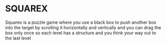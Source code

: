 # SQUAREX

Squarex is a puzzle game where you use a black box to push another box into the target by scrolling it horizontally and vertically and you can drag the box only once so each level has a structure and you think your way out to the last level
